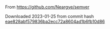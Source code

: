 From https://github.com/Neargye/semver

Downloaded 2023-01-25 from commit hash [eae828abf579836ba2ecc72a8604ad1b6fb10d86](https://github.com/Neargye/semver/commit/eae828abf579836ba2ecc72a8604ad1b6fb10d86)
